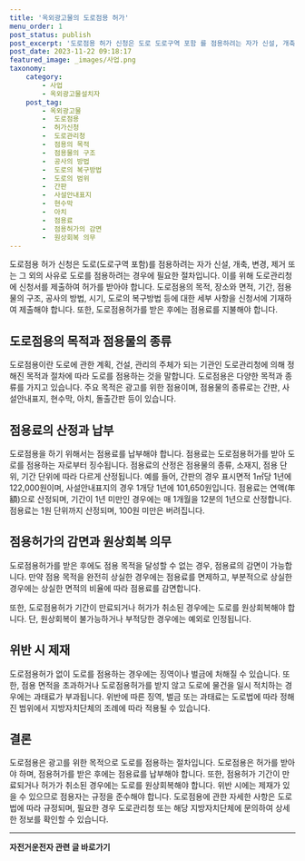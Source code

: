 ```yaml
---
title: '옥외광고물의 도로점용 허가'
menu_order: 1
post_status: publish
post_excerpt: '도로점용 허가 신청은 도로 도로구역 포함 를 점용하려는 자가 신설, 개축, 변경, 제거 또는 그 외의 사유로 도로를 점용하려는 경우에 필요한 절차입니다. 이를 위해 도로관리청에 신청서를 제출하여 허가를 받아야 합니다. 도로점용의 목적, 장소와 면적, 기간, 점용물의 구조, 공사의 방법, 시기, 도로의 복구방법 등에 대한 세부 사항을 신청서에 기재하여 제출해야 합니다. 또한, 도로점용허가를 받은 후에는 점용료를 지불해야 합니다.'
post_date: 2023-11-22 09:18:17
featured_image: _images/사업.png
taxonomy:
    category:
        - 사업
        - 옥외광고물설치자
    post_tag:
        - 옥외광고물
        -  도로점용
        -  허가신청
        -  도로관리청
        -  점용의 목적
        -  점용물의 구조
        -  공사의 방법
        -  도로의 복구방법
        -  도로의 범위
        -  간판
        -  사설안내표지
        -  현수막
        -  아치
        -  점용료
        -  점용허가의 감면
        -  원상회복 의무
---
```



도로점용 허가 신청은 도로(도로구역 포함)를 점용하려는 자가 신설, 개축, 변경, 제거 또는 그 외의 사유로 도로를 점용하려는 경우에 필요한 절차입니다. 이를 위해 도로관리청에 신청서를 제출하여 허가를 받아야 합니다. 도로점용의 목적, 장소와 면적, 기간, 점용물의 구조, 공사의 방법, 시기, 도로의 복구방법 등에 대한 세부 사항을 신청서에 기재하여 제출해야 합니다. 또한, 도로점용허가를 받은 후에는 점용료를 지불해야 합니다.

## 도로점용의 목적과 점용물의 종류

도로점용이란 도로에 관한 계획, 건설, 관리의 주체가 되는 기관인 도로관리청에 의해 정해진 목적과 절차에 따라 도로를 점용하는 것을 말합니다. 도로점용은 다양한 목적과 종류를 가지고 있습니다. 주요 목적은 광고를 위한 점용이며, 점용물의 종류로는 간판, 사설안내표지, 현수막, 아치, 돌출간판 등이 있습니다.

## 점용료의 산정과 납부

도로점용을 하기 위해서는 점용료를 납부해야 합니다. 점용료는 도로점용허가를 받아 도로를 점용하는 자로부터 징수됩니다. 점용료의 산정은 점용물의 종류, 소재지, 점용 단위, 기간 단위에 따라 다르게 산정됩니다. 예를 들어, 간판의 경우 표시면적 1㎡당 1년에 122,000원이며, 사설안내표지의 경우 1개당 1년에 101,650원입니다. 점용료는 연액(年額)으로 산정되며, 기간이 1년 미만인 경우에는 매 1개월을 12분의 1년으로 산정합니다. 점용료는 1원 단위까지 산정되며, 100원 미만은 버려집니다.

## 점용허가의 감면과 원상회복 의무

도로점용허가를 받은 후에도 점용 목적을 달성할 수 없는 경우, 점용료의 감면이 가능합니다. 만약 점용 목적을 완전히 상실한 경우에는 점용료를 면제하고, 부분적으로 상실한 경우에는 상실한 면적의 비율에 따라 점용료를 감면합니다.

또한, 도로점용허가 기간이 만료되거나 허가가 취소된 경우에는 도로를 원상회복해야 합니다. 단, 원상회복이 불가능하거나 부적당한 경우에는 예외로 인정됩니다.

## 위반 시 제재

도로점용허가 없이 도로를 점용하는 경우에는 징역이나 벌금에 처해질 수 있습니다. 또한, 점용 면적을 초과하거나 도로점용허가를 받지 않고 도로에 물건을 일시 적치하는 경우에는 과태료가 부과됩니다. 위반에 따른 징역, 벌금 또는 과태료는 도로법에 따라 정해진 범위에서 지방자치단체의 조례에 따라 적용될 수 있습니다.

## 결론

도로점용은 광고를 위한 목적으로 도로를 점용하는 절차입니다. 도로점용은 허가를 받아야 하며, 점용허가를 받은 후에는 점용료를 납부해야 합니다. 또한, 점용허가 기간이 만료되거나 허가가 취소된 경우에는 도로를 원상회복해야 합니다. 위반 시에는 제재가 있을 수 있으므로 점용자는 규정을 준수해야 합니다. 도로점용에 관한 자세한 사항은 도로법에 따라 규정되며, 필요한 경우 도로관리청 또는 해당 지방자치단체에 문의하여 상세한 정보를 확인할 수 있습니다.
<!-- wp:separator -->
<hr class="wp-block-separator has-alpha-channel-opacity"/>
<!-- /wp:separator -->

<!-- wp:group {"backgroundColor":"base","layout":{"type":"constrained"}} -->
<div class="wp-block-group has-base-background-color has-background"><!-- wp:paragraph {"align":"center","fontSize":"medium"} -->
<p class="has-text-align-center has-large-font-size"><strong>자전거운전자 관련 글 바로가기</strong></p>
<!-- /wp:paragraph -->


<!-- wp:latest-posts
{"categories":[{"id":1713,"count":19,"description":"","link":"https://uknowlaw.com/category/%ec%9e%90%ec%a0%84%ea%b1%b0%ec%9a%b4%ec%a0%84%ec%9e%90/","name":"자전거운전자","slug":"자전거운전자","taxonomy":"category","parent":0,"meta":[],"_links":{"self":[{"href":"https://uknowlaw.com/wp-json/wp/v2/categories/1713"}],"collection":[{"href":"https://uknowlaw.com/wp-json/wp/v2/categories"}],"about":[{"href":"https://uknowlaw.com/wp-json/wp/v2/taxonomies/category"}],"wp:post_type":[{"href":"https://uknowlaw.com/wp-json/wp/v2/posts?categories=1713"}],"curies":[{"name":"wp","href":"https://api.w.org/{rel}","templated":true}]}}],"postsToShow":100,"excerptLength":28,"postLayout":"grid","columns":2,"featuredImageAlign":"left","featuredImageSizeSlug":"large","fontSize":"small"} /--></div>
<!-- /wp:group -->